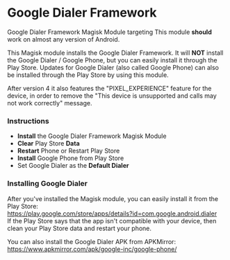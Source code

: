 # Google Dialer Framework
Google Dialer Framework Magisk Module targeting
This module __should__ work on almost any version of Android.

This Magisk module installs the Google Dialer Framework.
It will __NOT__ install the Google Dialer / Google Phone, but you can easily install it through the Play Store.
Updates for Google Dialer (also called Google Phone) can also be installed through the Play Store by using this module.

After version 4 it also features the "PIXEL_EXPERIENCE" feature for the device, in order to remove the "This device is unsupported and calls may not work correctly" message.

### Instructions
* __Install__ the Google Dialer Framework Magisk Module
* __Clear__ Play Store __Data__
* __Restart__ Phone or Restart Play Store
* __Install__ Google Phone from Play Store
* Set Google Dialer as the __Default Dialer__


### Installing Google Dialer
After you've installed the Magisk module, you can easily install it from the Play Store:\
https://play.google.com/store/apps/details?id=com.google.android.dialer \
If the Play Store says that the app isn't compatible with your device, then clean your Play Store data and restart your phone.

You can also install the Google Dialer APK from APKMirror: https://www.apkmirror.com/apk/google-inc/google-phone/

